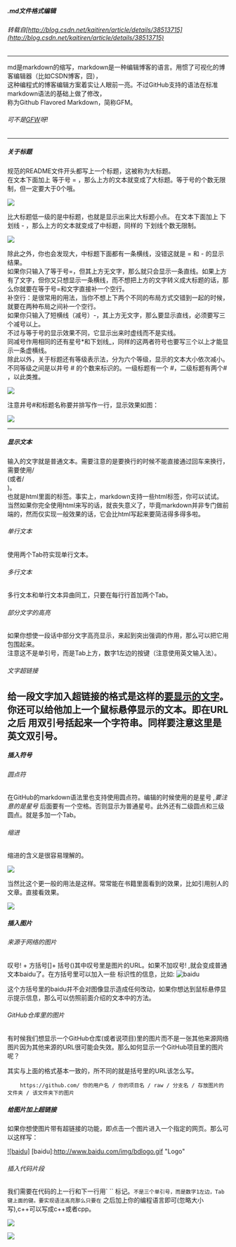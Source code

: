##### .md文件格式编辑

###### 转载自[http://blog.csdn.net/kaitiren/article/details/38513715](http://blog.csdn.net/kaitiren/article/details/38513715)
--------
md是markdown的缩写，markdown是一种编辑博客的语言。用惯了可视化的博客编辑器（比如CSDN博客，囧），<br>
这种编程式的博客编辑方案着实让人眼前一亮。不过GitHub支持的语法在标准markdown语法的基础上做了修改，<br>
称为Github Flavored Markdown，简称GFM。<br>
###### 可不是[GFW](http://baike.baidu.com/link?url=-Rv9pbmmc0s_FyL7izxb-bggGPNhLJwJ-yMF1itfS6fdJmP7COjY-MhZGMEYp8ytWouGP-G2nzITt7j85Pb_y-hfG9UHgkFRC0Tc9mjOmAW)呀!<br>
--------
##### 关于标题

规范的README文件开头都写上一个标题，这被称为大标题。<br>
在文本下面加上 等于号 = ，那么上方的文本就变成了大标题。等于号的个数无限制，但一定要大于0个哦。<br>

![](https://github.com/edonyM/personalcook/blob/master/pic/1.PNG)

比大标题低一级的是中标题，也就是显示出来比大标题小点。 在文本下面加上 下划线 - ，那么上方的文本就变成了中标题，同样的 下划线个数无限制。<br>

![](https://github.com/edonyM/personalcook/blob/master/pic/2.PNG)

除此之外，你也会发现大，中标题下面都有一条横线，没错这就是 = 和 - 的显示结果。<br>
如果你只输入了等于号=，但其上方无文字，那么就只会显示一条直线。如果上方有了文字，但你又只想显示一条横线，而不想把上方的文字转义成大标题的话，那么你就要在等于号=和文字直接补一个空行。<br>
补空行：是很常用的用法，当你不想上下两个不同的布局方式交错到一起的时候，就要在两种布局之间补一个空行。<br>
 如果你只输入了短横线（减号）-，其上方无文字，那么要显示直线，必须要写三个减号以上。<br>
 不过与等于号的显示效果不同，它显示出来时虚线而不是实线。<br>
 同减号作用相同的还有星号*和下划线_，同样的这两者符号也要写三个以上才能显示一条虚横线。<br>
除此以外，关于标题还有等级表示法，分为六个等级，显示的文本大小依次减小。<br>
 不同等级之间是以井号  #  的个数来标识的。一级标题有一个 #，二级标题有两个# ，以此类推。
 
![](https://github.com/edonyM/personalcook/blob/master/pic/3.PNG)

注意井号#和标题名称要并排写作一行，显示效果如图：

![](https://github.com/edonyM/personalcook/blob/master/pic/4.PNG)

--------
##### 显示文本

输入的文字就是普通文本。需要注意的是要换行的时候不能直接通过回车来换行，需要使用/<br>(或者/<br/>)。<br>
也就是html里面的标签。事实上，markdown支持一些html标签，你可以试试。<br>
当然如果你完全使用html来写的话，就丧失意义了，毕竟markdown并非专门做前端的，然而仅实现一般效果的话，它会比html写起来要简洁得多得多啦。<br>

###### 单行文本

使用两个Tab符实现单行文本。<br>
###### 多行文本

多行文本和单行文本异曲同工，只要在每行行首加两个Tab。<br>
###### 部分文字的高亮

如果你想使一段话中部分文字高亮显示，来起到突出强调的作用，那么可以把它用 `  ` 包围起来。<br>
注意这不是单引号，而是Tab上方，数字1左边的按键（注意使用英文输入法）。<br>
###### 文字超链接

给一段文字加入超链接的格式是这样的[要显示的文字](链接的地址)。<br>
你还可以给他加上一个鼠标悬停显示的文本。即在URL之后 用双引号括起来一个字符串。同样要注意这里是英文双引号。<br>
--------
##### 插入符号
###### 圆点符

在GitHub的markdown语法里也支持使用圆点符。编辑的时候使用的是星号 *,要注意的是星号* 后面要有一个空格。否则显示为普通星号。此外还有二级圆点和三级圆点。就是多加一个Tab。

###### 缩进

缩进的含义是很容易理解的。

![](https://github.com/edonyM/personalcook/blob/master/pic/8.PNG)

当然比这个更一般的用法是这样。常常能在书籍里面看到的效果，比如引用别人的文章。直接看效果。

![](https://github.com/edonyM/personalcook/blob/master/pic/9.PNG)<br>

##### 插入图片
###### 来源于网络的图片

叹号! + 方括号[]+ 括号()其中叹号里是图片的URL。如果不加叹号! ,就会变成普通文本baidu了。在方括号里可以加入一些 标识性的信息，比如:
        ![baidu](http://www.baidu.com/img/bdlogo.gif)

这个方括号里的baidu并不会对图像显示造成任何改动，如果你想达到鼠标悬停显示提示信息，那么可以仿照前面介绍的文本中的方法。

###### GitHub仓库里的图片

有时候我们想显示一个GitHub仓库(或者说项目)里的图片而不是一张其他来源网络图片因为其他来源的URL很可能会失效。那么如何显示一个GitHub项目里的图片呢？

其实与上面的格式基本一致的，所不同的就是括号里的URL该怎么写。

        https://github.com/ 你的用户名 / 你的项目名 / raw / 分支名 / 存放图片的文件夹 / 该文件夹下的图片

##### 给图片加上超链接

如果你想使图片带有超链接的功能，即点击一个图片进入一个指定的网页。那么可以这样写：

[![baidu]](http://www.baidu.com)
[baidu]:http://www.baidu.com/img/bdlogo.gif "Logo"

###### 插入代码片段

我们需要在代码的上一行和下一行用` `` 标记。``` 不是三个单引号，而是数字1左边，Tab键上面的键。要实现语法高亮那么只要在 ``` 之后加上你的编程语言即可(忽略大小写),c++可以写成c++或者cpp。

![](https://github.com/edonyM/personalcook/blob/master/pic/6.PNG)<br>

![](https://github.com/edonyM/personalcook/blob/master/pic/7.PNG)<br>
